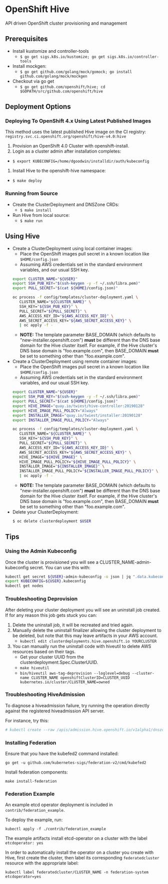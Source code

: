 # OpenShift Hive
API driven OpenShift cluster provisioning and management

## Prerequisites

 * Install kustomize and controller-tools
   * `$ go get sigs.k8s.io/kustomize; go get sigs.k8s.io/controller-tools`
 * Install mockgen:
   * `$ go get github.com/golang/mock/gomock; go install github.com/golang/mock/mockgen`
 * Checkout via go get
   * `$ go get github.com/openshift/hive; cd $GOPATH/src/github.com/openshift/hive`

## Deployment Options

### Deploying To OpenShift 4.x Using Latest Published Images

This method uses the latest published Hive image on the CI registry: `registry.svc.ci.openshift.org/openshift/hive-v4.0:hive`

1. Provision an OpenShift 4.0 Cluster with openshift-install.
1. Login as a cluster admin after installation completes:
  * `$ export KUBECONFIG=/home/dgoodwin/installdir/auth/kubeconfig`
1. Install Hive to the openshift-hive namespace:
  * `$ make deploy`

### Running from Source

* Create the ClusterDeployment and DNSZone CRDs:
  * `$ make install`
* Run Hive from local source:
  * `$ make run`

## Using Hive
* Create a ClusterDeployment using local container images:
  * Place the OpenShift images pull secret in a known location like `$HOME/config.json`
  * Assuming AWS credentials set in the standard environment variables, and our usual SSH key.
  ```bash
  export CLUSTER_NAME="${USER}"
  export SSH_PUB_KEY="$(ssh-keygen -y -f ~/.ssh/libra.pem)"
  export PULL_SECRET="$(cat ${HOME}/config.json)"

  oc process -f config/templates/cluster-deployment.yaml \
     CLUSTER_NAME="${CLUSTER_NAME}" \
     SSH_KEY="${SSH_PUB_KEY}" \
     PULL_SECRET="${PULL_SECRET}" \
     AWS_ACCESS_KEY_ID="${AWS_ACCESS_KEY_ID}" \
     AWS_SECRET_ACCESS_KEY="${AWS_SECRET_ACCESS_KEY}" \
     | oc apply -f -
  ```
  * **NOTE:** The template parameter BASE_DOMAIN (which defaults to "new-installer.openshift.com") **must** be different than the DNS base domain for the Hive cluster itself. For example, if the Hive cluster's DNS base domain is "foo.example.com", then BASE_DOMAIN **must** be set to something other than "foo.example.com".
* Create a ClusterDeployment using remote container images:
  * Place the OpenShift images pull secret in a known location like `$HOME/config.json`
  * Assuming AWS credentials set in the standard environment variables, and our usual SSH key.
  ```bash
  export CLUSTER_NAME="${USER}"
  export SSH_PUB_KEY="$(ssh-keygen -y -f ~/.ssh/libra.pem)"
  export PULL_SECRET="$(cat ${HOME}/config.json)"
  export HIVE_IMAGE="quay.io/twiest/hive-controller:20190128"
  export HIVE_IMAGE_PULL_POLICY="Always"
  export INSTALLER_IMAGE="quay.io/twiest/installer:20190128"
  export INSTALLER_IMAGE_PULL_POLICY="Always"

  oc process -f config/templates/cluster-deployment.yaml \
     CLUSTER_NAME="${CLUSTER_NAME}" \
     SSH_KEY="${SSH_PUB_KEY}" \
     PULL_SECRET="${PULL_SECRET}" \
     AWS_ACCESS_KEY_ID="${AWS_ACCESS_KEY_ID}" \
     AWS_SECRET_ACCESS_KEY="${AWS_SECRET_ACCESS_KEY}" \
     HIVE_IMAGE="${HIVE_IMAGE}" \
     HIVE_IMAGE_PULL_POLICY="${HIVE_IMAGE_PULL_POLICY}" \
     INSTALLER_IMAGE="${INSTALLER_IMAGE}" \
     INSTALLER_IMAGE_PULL_POLICY="${INSTALLER_IMAGE_PULL_POLICY}" \
     | oc apply -f -
  ```
  * **NOTE:** The template parameter BASE_DOMAIN (which defaults to "new-installer.openshift.com") **must** be different than the DNS base domain for the Hive cluster itself. For example, if the Hive cluster's DNS base domain is "foo.example.com", then BASE_DOMAIN **must** be set to something other than "foo.example.com".
* Delete your ClusterDeployment:
  ```bash
  $ oc delete clusterdeployment $USER
  ```

## Tips

### Using the Admin Kubeconfig

Once the cluster is provisioned you will see a CLUSTER_NAME-admin-kubeconfig secret. You can use this with:

```bash
kubectl get secret ${USER}-admin-kubeconfig -o json | jq ".data.kubeconfig" -r | base64 -d > ${USER}.kubeconfig
export KUBECONFIG=${USER}.kubeconfig
kubectl get nodes
```

### Troubleshooting Deprovision

After deleting your cluster deployment you will see an uninstall job created. If for any reason this job gets stuck you can:

 1. Delete the uninstall job, it will be recreated and tried again.
 1. Manually delete the uninstall finalizer allowing the cluster deployment to be deleted, but note that this may leave artifacts in your AWS account.
    * `kubectl edit clusterdeployments.hive.openshift.io YOURCLUSTER`
 1. You can manually run the uninstall code with hiveutil to delete AWS resources based on their tags.
    * Get your cluster UUID from the clusterdeployment.Spec.ClusterUUID.
    * `make hiveutil`
    * `bin/hiveutil aws-tag-deprovision --loglevel=debug --cluster-name CLUSTER_NAME openshiftClusterID=CLUSTER_UUID kubernetes.io/cluster/CLUSTER_NAME=owned`

### Troubleshooting HiveAdmission

To diagnose a hiveadmission failure, try running the operation directly against the registered hiveadmission API server.

For instance, try this:
```sh
# kubectl create --raw /apis/admission.hive.openshift.io/v1alpha1/dnszones -f config/samples/hiveadmission-review-failure.json -v 8 | jq
```

### Installing Federation

Ensure that you have the kubefed2 command installed:

```
go get -u github.com/kubernetes-sigs/federation-v2/cmd/kubefed2
```

Install federation components:

```
make install-federation
```

### Federation Example

An example etcd operator deployment is included in `contrib/federation_example`.

To deploy the example, run:

```
kubectl apply -f ./contrib/federation_example
```

The example artifacts install etcd-operator on a cluster with the label `etcdoperator: yes`

In order to automatically install the operator on a cluster  you create with Hive,
first create the cluster, then label its corresponding `federatedcluster` resource with
the appropriate label:

```
kubectl label federatedcluster/CLUSTER_NAME -n federation-system etcdoperator=yes
```
